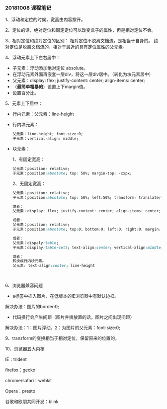 ### 20181008 课程笔记

1、浮动和定位的时候，宽高由内容撑开。



2、定位的话，绝对定位和固定定位可以改变盒子的属性，但是相对定位不会。



3、相对定位和绝对定位的区别：
相对定位不脱离文档流，是相当于自身的。
绝对定位是脱离文档流的，相对于最近的具有定位属性的父元素。



4、浮动元素上下左右居中：
- 子元素：浮动添加绝对定位 absolute。
- 在浮动元素外面再嵌套一层div，将这一层div居中。（转化为块元素居中）
- 父元素：display: flex; justify-content: center; align-items: center;
- （**最简单粗暴的**）设置上下margin值。
- 设置百分比。





5、元素上下居中：

- 行内元素：父元素：line-height

- 行内块元素：
     ```css
     父元素：line-height; font-size:0; 
     子元素：vertical-align: middle;
     ```

- 块元素：

    1、有固定宽高： 

    ```css
    父元素：position: relative;
    子元素：position:absolute; top: 50%; margin-top: -xxpx;
    ```
    2、无固定宽高：

    ```css
    父元素：position: relative;
    子元素：position:absolute; top: 50%; left:50%; transform: translate(-50%, -50%);

    或者：
    父元素：display: flex; justify-content: center; align-items: center;

    或者：
    父元素：position: relative;
    子元素：position:absolute; top:0; bottom:0; left:0; right:0; margin: auto;

    或者：
    父元素：dispaly:table;
    子元素：display:table-cell; text-align:center; vertical-align:middle;

    或者：
    转换成行内块元素。
    父元素: text-align:center; line-height
    ```

    ​

6、浏览器兼容问题

- a标签中插入图片，在低版本的IE浏览器中有默认边框。

解决办法：图片的border:0;

- 代码换行会产生间距（图片并排放置的话，图片之间出现间距）

解决办法：1：图片浮动。2：为图片的父元素：font-size:0;





9、transform的变换相当于相对定位，保留原来的位置的。



10、浏览器五大内核

IE：trident

firefox：gecko

chrome/safari：webkit

Opera：presto

谷歌和欧朋共同开发：blink













